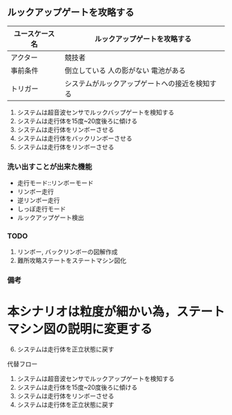 ## ルックアップゲートを攻略する

| ユースケース名 | ルックアップゲートを攻略する |
|---|---|
| アクター | 競技者 |
| 事前条件 | 倒立している 人の影がない 電池がある |
| トリガー | システムがルックアップゲートへの接近を検知する |

1. システムは超音波センサでルックバップゲートを検知する
2. システムは走行体を15度~20度後ろに傾ける
3. システムは走行体をリンボーさせる
4. システムは走行体をバックリンボーさせる
5. システムは走行体をリンボーさせる

### 洗い出すことが出来た機能

- 走行モード::リンボーモード
- リンボー走行
- 逆リンボー走行
- しっぽ走行モード
- ルックアップゲート検出

### TODO

1. リンボー, バックリンボーの図解作成
2. 難所攻略ステートをステートマシン図化

### 備考

本シナリオは粒度が細かい為，ステートマシン図の説明に変更する
=======
6. システムは走行体を正立状態に戻す

代替フロー

1. システムは超音波センサでルックアップゲートを検知する
2. システムは走行体を15度~20度後ろに傾ける
3. システムは走行体をリンボーさせる
4. システムは走行体を正立状態に戻す

